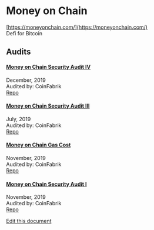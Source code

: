 
# Money on Chain
  
[https://moneyonchain.com/](https://moneyonchain.com/)<br>
Defi for Bitcoin


## Audits



#### [Money on Chain Security Audit IV](https://blog.coinfabrik.com/money-on-chain-security-audit-iv/)

December, 2019<br>
Audited by: CoinFabrik<br>
[Repo](https://github.com/money-on-chain/main-RBTC-contract/tree/master/contracts)
      


#### [Money on Chain Security Audit III](https://blog.coinfabrik.com/money-on-chain-security-audit-iii/)

July, 2019<br>
Audited by: CoinFabrik<br>
[Repo](https://github.com/money-on-chain/main-RBTC-contract/tree/master/contracts)
      


#### [Money on Chain Gas Cost](https://blog.coinfabrik.com/money-on-chain-gas-cost/)

November, 2019<br>
Audited by: CoinFabrik<br>
[Repo](https://github.com/money-on-chain/main-RBTC-contract/tree/master/contracts)
      


#### [Money on Chain Security Audit I](https://blog.coinfabrik.com/money-on-chain-security-audit-i/)

November, 2019<br>
Audited by: CoinFabrik<br>
[Repo](https://github.com/money-on-chain/main-RBTC-contract/tree/master/contracts)
      

  





[Edit this document](https://github.com/ConsenSys/blockchainSecurityDB/blob/master/projects/money-on-chain.json)